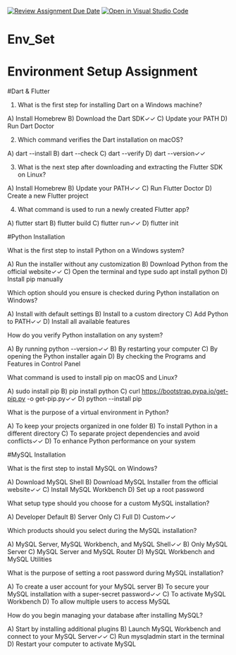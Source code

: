 [![Review Assignment Due Date](https://classroom.github.com/assets/deadline-readme-button-22041afd0340ce965d47ae6ef1cefeee28c7c493a6346c4f15d667ab976d596c.svg)](https://classroom.github.com/a/vnsr1XuU)
[![Open in Visual Studio Code](https://classroom.github.com/assets/open-in-vscode-2e0aaae1b6195c2367325f4f02e2d04e9abb55f0b24a779b69b11b9e10269abc.svg)](https://classroom.github.com/online_ide?assignment_repo_id=15622433&assignment_repo_type=AssignmentRepo)
# Env_Set

# Environment Setup Assignment

#Dart & Flutter

1. What is the first step for installing Dart on a Windows machine?



A) Install Homebrew
B) Download the Dart SDK✓✓
C) Update your PATH
D) Run Dart Doctor


2. Which command verifies the Dart installation on macOS?

A) dart --install
B) dart --check
C) dart --verify
D) dart --version✓✓


3. What is the next step after downloading and extracting the Flutter SDK on Linux?

A) Install Homebrew
B) Update your PATH✓✓
C) Run Flutter Doctor
D) Create a new Flutter project


4. What command is used to run a newly created Flutter app?

A) flutter start
B) flutter build
C) flutter run✓✓
D) flutter init


#Python Installation

What is the first step to install Python on a Windows system?

A) Run the installer without any customization
B) Download Python from the official website✓✓
C) Open the terminal and type sudo apt install python
D) Install pip manually

Which option should you ensure is checked during Python installation on Windows?

A) Install with default settings
B) Install to a custom directory
C) Add Python to PATH✓✓
D) Install all available features

How do you verify Python installation on any system?

A) By running python --version✓✓
B) By restarting your computer
C) By opening the Python installer again
D) By checking the Programs and Features in Control Panel

What command is used to install pip on macOS and Linux?

A) sudo install pip
B) pip install python
C) curl https://bootstrap.pypa.io/get-pip.py -o get-pip.py✓✓
D) python --install pip

What is the purpose of a virtual environment in Python?

A) To keep your projects organized in one folder
B) To install Python in a different directory
C) To separate project dependencies and avoid conflicts✓✓
D) To enhance Python performance on your system

#MySQL Installation

What is the first step to install MySQL on Windows?

A) Download MySQL Shell
B) Download MySQL Installer from the official website✓✓
C) Install MySQL Workbench
D) Set up a root password

What setup type should you choose for a custom MySQL installation?

A) Developer Default
B) Server Only
C) Full
D) Custom✓✓

Which products should you select during the MySQL installation?

A) MySQL Server, MySQL Workbench, and MySQL Shell✓✓
B) Only MySQL Server
C) MySQL Server and MySQL Router
D) MySQL Workbench and MySQL Utilities

What is the purpose of setting a root password during MySQL installation?

A) To create a user account for your MySQL server
B) To secure your MySQL installation with a super-secret password✓✓
C) To activate MySQL Workbench
D) To allow multiple users to access MySQL

How do you begin managing your database after installing MySQL?

A) Start by installing additional plugins
B) Launch MySQL Workbench and connect to your MySQL Server✓✓
C) Run mysqladmin start in the terminal
D) Restart your computer to activate MySQL
